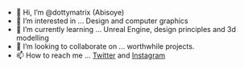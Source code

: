 - 👋 Hi, I’m @dottymatrix (Abisoye)
- 👀 I’m interested in ... Design and computer graphics
- 🌱 I’m currently learning ... Unreal Engine, design principles and 3d modelling
- 💞️ I’m looking to collaborate on ... worthwhile projects.
- 📫 How to reach me ... <a href=https://www.twitter.com/abisoyeOnanuga>Twitter</a> and <a href=https://www.instagram.com/abisoye_onanuga/>Instagram</a>

<!---
dottymatrix/dottymatrix is a ✨ special ✨ repository because its `README.md` (this file) appears on your GitHub profile.
You can click the Preview link to take a look at your changes.
--->

